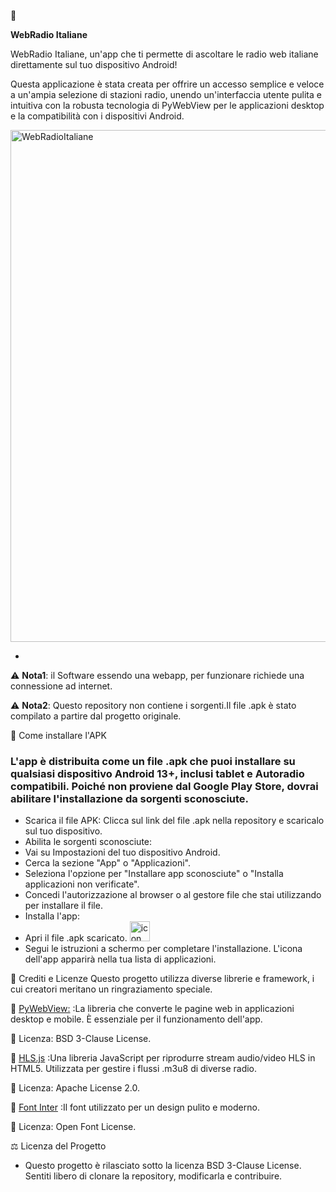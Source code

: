 🤖

**WebRadio Italiane**

WebRadio Italiane, un'app che ti permette di ascoltare le radio web italiane direttamente sul tuo dispositivo Android!

Questa applicazione è stata creata per offrire un accesso semplice e veloce a un'ampia selezione di stazioni radio, unendo un'interfaccia utente pulita e intuitiva con la robusta tecnologia di PyWebView per le applicazioni desktop e la compatibilità con i dispositivi Android.

<img width="1009" height="819" alt="WebRadioItaliane" src="https://github.com/user-attachments/assets/880c1422-c188-4769-96d2-d0c8c4777174" />

-

⚠️ **Nota1**: il Software essendo una webapp, per funzionare richiede una connessione ad internet.

⚠️ **Nota2**: Questo repository non contiene i sorgenti.Il file .apk è stato compilato a partire dal progetto originale.

📱 Come installare l'APK
### L'app è distribuita come un file .apk che puoi installare su qualsiasi dispositivo Android 13+, inclusi tablet e Autoradio compatibili. Poiché non proviene dal Google Play Store, dovrai abilitare l'installazione da sorgenti sconosciute.

- Scarica il file APK: Clicca sul link del file .apk nella repository e scaricalo sul tuo dispositivo.
- Abilita le sorgenti sconosciute:
- Vai su Impostazioni del tuo dispositivo Android.
- Cerca la sezione "App" o "Applicazioni".
- Seleziona l'opzione per "Installare app sconosciute" o "Installa applicazioni non verificate".
- Concedi l'autorizzazione al browser o al gestore file che stai utilizzando per installare il file.
- Installa l'app:
- Apri il file .apk scaricato. <img width="32" height="32" alt="icon" src="https://github.com/user-attachments/assets/285a58ea-72a1-4aab-8154-d9369d7173e9" />
- Segui le istruzioni a schermo per completare l'installazione. L'icona dell'app apparirà nella tua lista di applicazioni.


📜 Crediti e Licenze
Questo progetto utilizza diverse librerie e framework, i cui creatori meritano un ringraziamento speciale.
  
🔗 [PyWebView:](https://pywebview.flowrl.com/) :La libreria che converte le pagine web in applicazioni desktop e mobile. È essenziale per il funzionamento dell'app.

📜 Licenza: BSD 3-Clause License.

🔗 [HLS.js](https://www.hlsjs.io/) :Una libreria JavaScript per riprodurre stream audio/video HLS in HTML5. Utilizzata per gestire i flussi .m3u8 di diverse radio.

📜 Licenza: Apache License 2.0.

🔗 [Font Inter](https://fonts.google.com/specimen/Inter) :Il font utilizzato per un design pulito e moderno.

📜 Licenza: Open Font License.

⚖️ Licenza del Progetto
  - Questo progetto è rilasciato sotto la licenza BSD 3-Clause License. Sentiti libero di clonare la repository, modificarla e contribuire.
